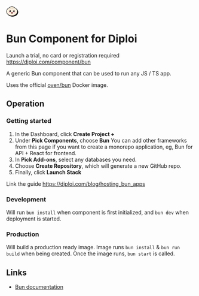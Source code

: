 <img alt="icon" src=".diploi/icon.svg" width="32">

# Bun Component for Diploi

Launch a trial, no card or registration required
https://diploi.com/component/bun

A generic Bun component that can be used to run any JS / TS app.

Uses the official [oven/bun](https://hub.docker.com/r/oven/bun) Docker image.

## Operation

### Getting started

1. In the Dashboard, click **Create Project +**
2. Under **Pick Components**, choose **Bun**
 You can add other frameworks from this page if you want to create a monorepo application, eg, Bun for API + React for frontend.
3. In **Pick Add-ons**, select any databases you need.
4. Choose **Create Repository**, which will generate a new GitHub repo.
5. Finally, click **Launch Stack**

Link the guide https://diploi.com/blog/hosting_bun_apps

### Development

Will run `bun install` when component is first initialized, and `bun dev` when deployment is started.

### Production

Will build a production ready image. Image runs `bun install` & `bun run build` when being created. Once the image runs, `bun start` is called.

## Links

- [Bun documentation](https://bun.sh/docs)

